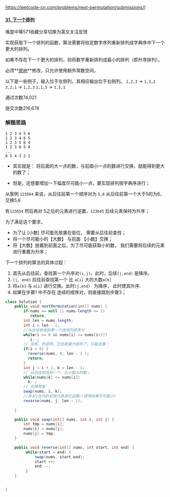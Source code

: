 https://leetcode-cn.com/problems/next-permutation/submissions/)

#### [31. 下一个排列](https://leetcode-cn.com/problems/next-permutation/)

难度中等571收藏分享切换为英文关注反馈

实现获取下一个排列的函数，算法需要将给定数字序列重新排列成字典序中下一个更大的排列。

如果不存在下一个更大的排列，则将数字重新排列成最小的排列（即升序排列）。

必须**[原地](https://baike.baidu.com/item/原地算法)**修改，只允许使用额外常数空间。

以下是一些例子，输入位于左侧列，其相应输出位于右侧列。
`1,2,3` → `1,3,2`
`3,2,1` → `1,2,3`
`1,1,5` → `1,5,1`

通过次数74,021

提交次数216,678



### 解题思路

```out 
1 2 3 4 5 6
1 2 3 4 6 5
1 2 3 5 6 4
1 2 3 6 5 4
...
6 5 4 3 2 1 
```

- 其实就是： 将后面的大一点的数，与前面小一点的数进行交换，就能得到更大的数了；

- 但是，还想要增加一下幅度尽可能小一点，要实现排列按字典序进行；

从案例 `123564` 来说，从后往前第一个顺序对为 `5,6`  从后往前第一个大于5的为6，交换5,6

有`123654`  然后再对 5之后的元素进行逆置，`123645` 后续元素保持为升序；      

为了满足这个要求，

- 为了让 [小数] 尽可能先放置在低位， 需要从后往前查找；
- 将一个尽可能小的【大数】 与前面 【小数】交换；
- 将【大数】放置到前面之后，为了尽可能获取小的数， 我们需要将后续的元素进行重置为升序；



下一个排列的算法的具体过程：

1. 首先从后往前，查找第一个升序对`(i,j)`。此时，后续`[j,end)` 是降序。
2. `[j, end)` 后往前查找第一个 比 `a[i]` 大的大数`a[k]`
3. 将`a[k]` 与 `a[i]` 进行交换。此时`[j,end) ` 为降序， 此时使其升序.
4. 如果在步骤1 中不存在 连续的顺序对，则直接跳到步骤3；

```java
class Solution {
    public void nextPermutation(int[] nums) {
        if(nums == null || nums.length <= 1)
           return;
        int len = nums.length;
        int i = len - 2;
        //从后往前找到第一个连续的顺序对
        while(i >= 0 && nums[i] >= nums[i+1])
           i--;
       	// 没有，则说明，已经是最大排列了，只能逆置：
        if(i < 0) {
          reverse(nums, 0, len - 1 );
          return;
        }
        int j = i + 1, k = len - 1;
		// 从后往前找到一个，比小数大的数；
        while(nums[k] <= nums[i])
          k--;
       	// 交换两者
        swap(nums, i, k);
        //并对j在内的后续元素进行逆置;(使得结果尽可能小)
        reverse(nums, j, len - 1);
        
    }

    public void swap(int[] nums, int i, int j) {
        int tmp = nums[i];
        nums[i] = nums[j];
        nums[j] = tmp;
    }

    public void reverse(int[] nums, int start, int end) {
         while(start < end) {
             swap(nums, start,end);
             start ++;
             end --; 
         }
    }

    
}
```





